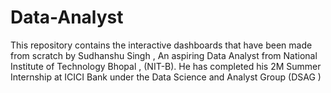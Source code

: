 # Data-Analyst
This repository contains the interactive dashboards that have been made from scratch by Sudhanshu Singh , An aspiring Data Analyst from National Institute of Technology Bhopal , (NIT-B). He has completed his 2M Summer Internship at ICICI Bank under the Data Science and Analyst Group (DSAG )
